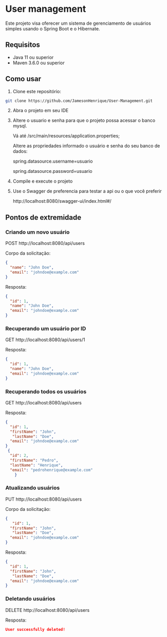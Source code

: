 # User management

Este projeto visa oferecer um sistema de gerenciamento de usuários simples usando o Spring Boot e o Hibernate.
## Requisitos

- Java 11 ou superior
- Maven 3.6.0 ou superior

## Como usar

1. Clone este repositório:

```bash
git clone https://github.com/JamesonHenrique/User-Management.git
```

2. Abra o projeto em seu IDE
   
4. Altere o usuario e senha para que o projeto possa acessar o banco mysql.

   Vá até /src/main/resources/application.properties;

   Altere as propriedades informado o usuário e senha do seu banco de dados:

   spring.datasource.username=usuario

   spring.datasource.password=usuario

4. Compile e execute o projeto

5. Use o Swagger de preferencia para testar a api ou o que você preferir
   
   http://localhost:8080/swagger-ui/index.html#/

## Pontos de extremidade

### Criando um novo usuário

POST http://localhost:8080/api/users

Corpo da solicitação:

```json
{
  "name": "John Doe",
  "email": "johndoe@example.com"
}
```

Resposta:

```json
{
  "id": 1,
  "name": "John Doe",
  "email": "johndoe@example.com"
}
```

### Recuperando um usuário por ID

GET http://localhost:8080/api/users/1

Resposta:

```json
{
  "id": 1,
  "name": "John Doe",
  "email": "johndoe@example.com"
}
```
### Recuperando todos os usuários

GET http://localhost:8080/api/users

Resposta:

```json
{
  "id": 1,
  "firstName": "John",
   "lastName": "Doe",
  "email": "johndoe@example.com"
}
 {
  "id": 2,
  "firstName": "Pedro",
  "lastName": "Henrique",
  "email": "pedrohenrique@example.com"
    }
```
### Atualizando usuários

PUT http://localhost:8080/api/users

Corpo da solicitação:

```json
{
   "id": 1,
  "firstName": "John",
   "lastName": "Doe",
  "email": "johndoe@example.com"
}
```

Resposta:

```json
{
  "id": 1,
  "firstName": "John",
   "lastName": "Doe",
  "email": "johndoe@example.com"
}
```
### Deletando usuários

DELETE http://localhost:8080/api/users

Resposta:

```json
User successfully deleted!


